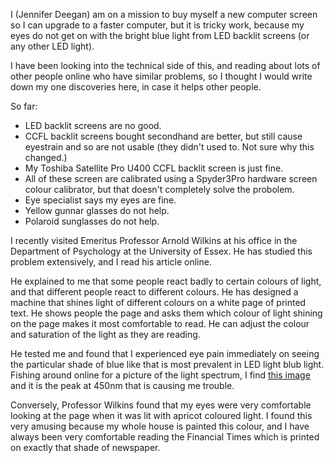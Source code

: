 
I (Jennifer Deegan) am on a mission to buy myself a new computer screen so I can upgrade to a faster computer, but it is tricky work, because my eyes do not get on with the bright blue light from LED backlit screens (or any other LED light). 

I have been looking into the technical side of this, and reading about lots of other people online who have similar problems, so I thought I would write down my one discoveries here, in case it helps other people. 

So far:

- LED backlit screens are no good.
- CCFL backlit screens bought secondhand are better, but still cause eyestrain and so are not usable (they didn't used to. Not sure why this changed.)
- My Toshiba Satellite Pro U400 CCFL backlit screen is just fine. 
- All of these screen are calibrated using a Spyder3Pro hardware screen colour calibrator, but that doesn't completely solve the probolem.
- Eye specialist says my eyes are fine. 
- Yellow gunnar glasses do not help. 
- Polaroid sunglasses do not help. 

I recently visited Emeritus Professor Arnold Wilkins at his office in the Department of Psychology at the University of Essex. He has studied this problem extensively, and I read his <a hred="https://theconversation.com/the-scientific-reason-you-dont-like-led-bulbs-and-the-simple-way-to-fix-them-81639"> article</a> online.

He explained to me that some people react badly to certain colours of light, and that different people react to different colours. He has designed a machine that shines light of different colours on a white page of printed text. He shows people the page and asks them which colour of light shining on the page makes it most comfortable to read. He can adjust the colour and saturation of the light as they are reading. 

He tested me and found that I experienced eye pain immediately on seeing the particular shade of blue like that is most prevalent in LED light blub light. Fishing around online for a picture of the light spectrum, I find <a href="https://i.stack.imgur.com/lkyXG.png"> this image</a> and it is the peak at 450nm that is causing me trouble. 

Conversely, Professor Wilkins found that my eyes were very comfortable looking at the page when it was lit with apricot coloured light. I found this very amusing because my whole house is painted this colour, and I have always been very comfortable reading the Financial Times which is printed on exactly that shade of newspaper. 
